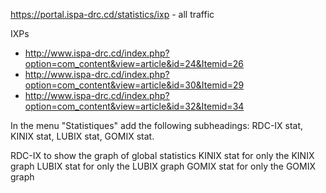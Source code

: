 https://portal.ispa-drc.cd/statistics/ixp - all traffic

IXPs
- http://www.ispa-drc.cd/index.php?option=com_content&view=article&id=24&Itemid=26
- http://www.ispa-drc.cd/index.php?option=com_content&view=article&id=30&Itemid=29
- http://www.ispa-drc.cd/index.php?option=com_content&view=article&id=32&Itemid=34


In the menu "Statistiques" add the following subheadings: RDC-IX stat, KINIX stat, LUBIX stat, GOMIX stat.

RDC-IX to show the graph of global statistics
KINIX stat for only the KINIX graph
LUBIX stat for only the LUBIX graph
GOMIX stat for only the GOMIX graph